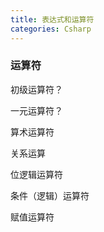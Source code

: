 ```yaml
---
title: 表达式和运算符
categories: Csharp
---
```




### 运算符

初级运算符？

一元运算符？

算术运算符

关系运算

位逻辑运算符

条件（逻辑）运算符

赋值运算符



